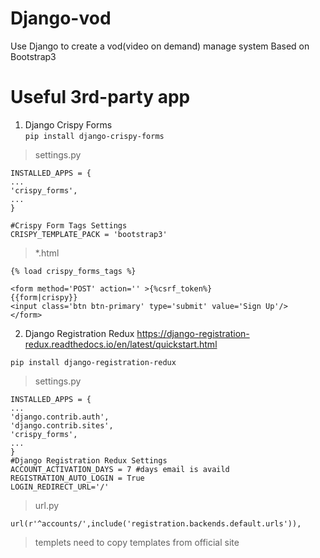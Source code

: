 # Django-vod
Use Django to create a vod(video on demand) manage system
Based on Bootstrap3

# Useful 3rd-party app
1. Django Crispy Forms \
`pip install django-crispy-forms`
>settings.py
```
INSTALLED_APPS = {
...
'crispy_forms',
...
}

#Crispy Form Tags Settings
CRISPY_TEMPLATE_PACK = 'bootstrap3'
```
>*.html
```
{% load crispy_forms_tags %}

<form method='POST' action='' >{%csrf_token%}
{{form|crispy}}
<input class='btn btn-primary' type='submit' value='Sign Up'/>
</form>
```
2. Django Registration Redux
https://django-registration-redux.readthedocs.io/en/latest/quickstart.html

`pip install django-registration-redux`
>settings.py
```
INSTALLED_APPS = {
...
'django.contrib.auth',
'django.contrib.sites',
'crispy_forms', 
...
}
#Django Registration Redux Settings
ACCOUNT_ACTIVATION_DAYS = 7 #days email is availd
REGISTRATION_AUTO_LOGIN = True
LOGIN_REDIRECT_URL='/'
```
>url.py
```
url(r'^accounts/',include('registration.backends.default.urls')),
```
>templets
>need to copy templates from official site
